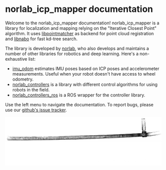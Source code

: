 # norlab_icp_mapper documentation

Welcome to the norlab_icp_mapper documentation!
norlab_icp_mapper is a library for localization and mapping relying on the "Iterative Closest Point" algorithm.
It uses [libpointmatcher](https://github.com/norlab-ulaval/libpointmatcher) as backend for point cloud registration and [libnabo](https://github.com/norlab-ulaval/libnabo) for fast kd-tree search.

The library is developed by [norlab](https://norlab.ulaval.ca/), who also develops and maintains a number of other libraries for robotics and deep learning. Here's a non-exhaustive list:

+ [imu_odom](https://github.com/norlab-ulaval/imu_odom) estimates IMU poses based on ICP poses and accelerometer measurements. Useful when your robot doesn't have access to wheel odometry.
+ [norlab_controllers](https://github.com/norlab-ulaval/norlab_controllers) is a library with different control algorithms for using robots in the field.
+ [norlab_controllers_ros](https://github.com/norlab-ulaval/norlab_controllers_ros) is a ROS wrapper for the controller library.

Use the left menu to navigate the documentation.
To report bugs, please use our [github's issue tracker](http://github.com/norlab-ulaval/norlab_icp_mapper/issues).

![Tunnel light](images/index_tunnel_light.png#only-light)
![Tunnel dark](images/index_tunnel_dark.png#only-dark)